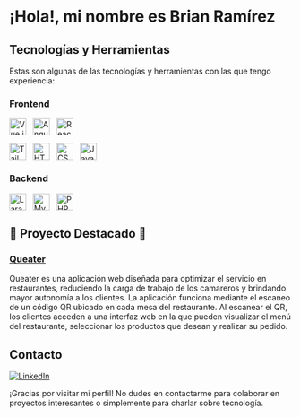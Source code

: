 # ¡Hola!, mi nombre es Brian Ramírez

## Tecnologías y Herramientas
Estas son algunas de las tecnologías y herramientas con las que tengo experiencia:

### Frontend
  <p>
    <img src="https://img.shields.io/badge/Vue.js-4FC08D?style=for-the-badge&logo=vue.js&logoColor=white" alt="Vue.js" height="30" style="vertical-align:middle; margin-right: 8px;"/>
    <img src="https://img.shields.io/badge/Angular-DD0031?style=for-the-badge&logo=angular&logoColor=white" alt="Angular" height="30" style="vertical-align:middle; margin-right: 8px;"/>
    <img src="https://img.shields.io/badge/React-61DAFB?style=for-the-badge&logo=react&logoColor=white" alt="React" height="30" style="vertical-align:middle; margin-right: 8px;"/>
  </p>
  <p>
    <img src="https://img.shields.io/badge/Tailwind_CSS-38B2AC?style=for-the-badge&logo=tailwind-css&logoColor=white" alt="Tailwind CSS" height="30" style="vertical-align:middle; margin-right: 8px;"/>
    <img src="https://img.shields.io/badge/HTML5-E34F26?style=for-the-badge&logo=html5&logoColor=white" alt="HTML5" height="30" style="vertical-align:middle; margin-right: 8px;"/>
    <img src="https://img.shields.io/badge/CSS3-1572B6?style=for-the-badge&logo=css3&logoColor=white" alt="CSS3" height="30" style="vertical-align:middle; margin-right: 8px;"/>
    <img src="https://img.shields.io/badge/JavaScript-F7DF1E?style=for-the-badge&logo=javascript&logoColor=white" alt="JavaScript" height="30" style="vertical-align:middle; margin-right: 8px;"/>
  </p>

### Backend
  <p>
    <img src="https://img.shields.io/badge/Laravel-FF2D20?style=for-the-badge&logo=laravel&logoColor=white" alt="Laravel" height="30" style="vertical-align:middle; margin-right: 8px;"/>
    <img src="https://img.shields.io/badge/MySQL-4479A1?style=for-the-badge&logo=mysql&logoColor=white" alt="MySQL" height="30" style="vertical-align:middle; margin-right: 8px;"/>
    <img src="https://img.shields.io/badge/PHP-8E9ABF?style=for-the-badge&logo=php&logoColor=white" alt="PHP" height="30" style="vertical-align:middle; margin-right: 8px;"/>
  </p>

## :star2: Proyecto Destacado :star2:	
### [Queater](https://github.com/brianrddev/Queater/)
Queater es una aplicación web diseñada para optimizar el servicio en restaurantes, reduciendo la carga de trabajo de los camareros y brindando mayor autonomía a los clientes. La aplicación funciona mediante el escaneo de un código QR ubicado en cada mesa del restaurante. Al escanear el QR, los clientes acceden a una interfaz web en la que pueden visualizar el menú del restaurante, seleccionar los productos que desean y realizar su pedido.

## Contacto
[![LinkedIn](https://img.shields.io/badge/LinkedIn-0077B5?style=for-the-badge&logo=linkedin&logoColor=white)](https://www.linkedin.com/in/brian-ramirez-delgado/)

¡Gracias por visitar mi perfil! No dudes en contactarme para colaborar en proyectos interesantes o simplemente para charlar sobre tecnología.
